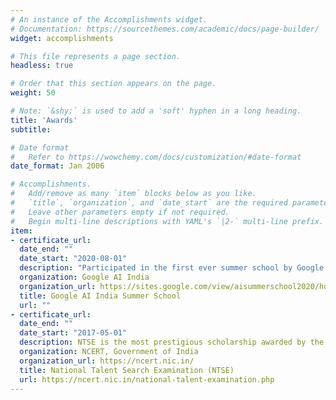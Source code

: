 ```yaml
---
# An instance of the Accomplishments widget.
# Documentation: https://sourcethemes.com/academic/docs/page-builder/
widget: accomplishments

# This file represents a page section.
headless: true

# Order that this section appears on the page.
weight: 50

# Note: `&shy;` is used to add a 'soft' hyphen in a long heading.
title: 'Awards'
subtitle:

# Date format
#   Refer to https://wowchemy.com/docs/customization/#date-format
date_format: Jan 2006

# Accomplishments.
#   Add/remove as many `item` blocks below as you like.
#   `title`, `organization`, and `date_start` are the required parameters.
#   Leave other parameters empty if not required.
#   Begin multi-line descriptions with YAML's `|2-` multi-line prefix.
item:
- certificate_url: 
  date_end: ""
  date_start: "2020-08-01"
  description: "Participated in the first ever summer school by Google AI India, in the Computer Vision track."
  organization: Google AI India
  organization_url: https://sites.google.com/view/aisummerschool2020/home
  title: Google AI India Summer School
  url: ""
- certificate_url: 
  date_end: ""
  date_start: "2017-05-01"
  description: NTSE is the most prestigious scholarship awarded by the Government of India at the high school level.
  organization: NCERT, Government of India
  organization_url: https://ncert.nic.in/
  title: National Talent Search Examination (NTSE)
  url: https://ncert.nic.in/national-talent-examination.php
---
```

